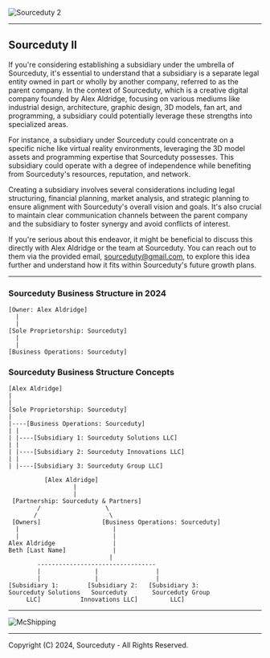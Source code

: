 ![Sourceduty 2](https://github.com/sourceduty/Sourceduty_2/assets/123030236/80b83e1c-cd7f-413c-8a13-7ed924df2c90)

***
## Sourceduty II


If you're considering establishing a subsidiary under the umbrella of Sourceduty, it's essential to understand that a subsidiary is a separate legal entity owned in part or wholly by another company, referred to as the parent company. In the context of Sourceduty, which is a creative digital company founded by Alex Aldridge, focusing on various mediums like industrial design, architecture, graphic design, 3D models, fan art, and programming, a subsidiary could potentially leverage these strengths into specialized areas.

For instance, a subsidiary under Sourceduty could concentrate on a specific niche like virtual reality environments, leveraging the 3D model assets and programming expertise that Sourceduty possesses. This subsidiary could operate with a degree of independence while benefiting from Sourceduty's resources, reputation, and network.

Creating a subsidiary involves several considerations including legal structuring, financial planning, market analysis, and strategic planning to ensure alignment with Sourceduty's overall vision and goals. It's also crucial to maintain clear communication channels between the parent company and the subsidiary to foster synergy and avoid conflicts of interest.

If you're serious about this endeavor, it might be beneficial to discuss this directly with Alex Aldridge or the team at Sourceduty. You can reach out to them via the provided email, sourceduty@gmail.com, to explore this idea further and understand how it fits within Sourceduty's future growth plans.

***

### Sourceduty Business Structure in 2024

```
[Owner: Alex Aldridge]
  |
  |
[Sole Proprietorship: Sourceduty]
  |
  |
[Business Operations: Sourceduty]
```

### Sourceduty Business Structure Concepts

```
[Alex Aldridge]
|
|
[Sole Proprietorship: Sourceduty]
|
|----[Business Operations: Sourceduty]
| |
| |----[Subsidiary 1: Sourceduty Solutions LLC]
| |
| |----[Subsidiary 2: Sourceduty Innovations LLC]
| |
| |----[Subsidiary 3: Sourceduty Group LLC]
```

```
          [Alex Aldridge]
                  |
                  |
 [Partnership: Sourceduty & Partners]
        /                  \
       /                    \
 [Owners]                 [Business Operations: Sourceduty]
  |                          |
  |                          |
Alex Aldridge                |
Beth [Last Name]             |
                            |
        ---------------------------------
        |               |                |
        |               |                |
[Subsidiary 1:        [Subsidiary 2:   [Subsidiary 3:
Sourceduty Solutions   Sourceduty       Sourceduty Group
     LLC]           Innovations LLC]         LLC]
```

***
![McShipping](https://github.com/sourceduty/Sourceduty_2/assets/123030236/298930d9-3d68-4593-9065-ccf2ee545425)
***
Copyright (C) 2024, Sourceduty - All Rights Reserved.
